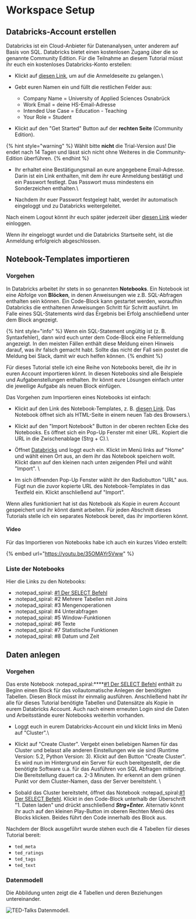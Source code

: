 # Workspace Setup

## Databricks-Account erstellen

Databricks ist ein Cloud-Anbieter für Datenanalysen, unter anderem auf Basis von SQL. Databricks bietet einen kostenlosen Zugang über die so genannte Community Edition. Für die Teilnahme an diesem Tutorial müsst ihr euch ein kostenloses Databricks-Konto erstellen:

* Klickt auf [diesen Link](https://databricks.com/try-databricks), um auf die Anmeldeseite zu gelangen.\

*   Gebt euren Namen ein und füllt die restlichen Felder aus:

    * Company Name = University of Applied Sciences Osnabrück
    * Work Email = deine HS-Email-Adresse
    * Intended Use Case = Education - Teaching&#x20;
    * Your Role = Student


* Klickt auf den "Get Started" Button auf der **rechten Seite** (Community Edition).

{% hint style="warning" %}
Wählt bitte **nicht** die Trial-Version aus! Die endet nach 14 Tagen und lässt sich nicht ohne Weiteres in die Community-Edition überführen.
{% endhint %}

* Ihr erhaltet eine Bestätigungsmail an eure angegebene Email-Adresse. Darin ist ein Link enthalten, mit dem ihr eure Anmeldung bestätigt und ein Passwort festlegt. Das Passwort muss mindestens ein Sonderzeichen enthalten.\

* Nachdem ihr euer Passwort festgelegt habt, werdet ihr automatisch eingeloggt und zu Databricks weitergeleitet.&#x20;

&#x20;Nach einem Logout könnt ihr euch später jederzeit über [diesen Link](https://winf-hsos.github.io/databricks-notebooks/sql-tutorial/1\_Der\_SELECT\_Befehl.html) wieder einloggen.

Wenn ihr eingeloggt wurdet und die Databricks Startseite seht, ist die Anmeldung erfolgreich abgeschlossen.

## Notebook-Templates importieren

### Vorgehen

In Databricks arbeitet ihr stets in so genannten **Notebooks**. Ein Notebook ist eine Abfolge von **Blöcken**, in denen Anweisungen wie z.B. SQL-Abfragen enthalten sein können. Ein Code-Block kann gestartet werden, woraufhin Databricks die enthaltenen Anweisungen Schritt für Schritt ausführt. Im Falle eines SQL-Statements wird das Ergebnis bei Erfolg anschließend unter dem Block angezeigt.

{% hint style="info" %}
Wenn ein SQL-Statement ungültig ist (z. B. Syntaxfehler), dann wird euch unter dem Code-Block eine Fehlermeldung angezeigt. In den meisten Fällen enthält diese Meldung einen Hinweis darauf, was ihr falsch gemacht habt. Sollte das nicht der Fall sein postet die Meldung bei Slack, damit wir euch helfen können.
{% endhint %}

Für dieses Tutorial stelle ich eine Reihe von Notebooks bereit, die ihr in euren Account importieren könnt. In diesen Notebooks sind alle Beispiele und Aufgabenstellungen enthalten. Ihr könnt eure Lösungen einfach unter die jeweilige Aufgabe als neuen Block einfügen.

Das Vorgehen zum Importieren eines Notebooks ist einfach:

* Klickt auf den Link des Notebook-Templates, z. B. [diesen Link](https://winf-hsos.github.io/databricks-notebooks/sql-tutorial/1\_Der\_SELECT\_Befehl.html). Das Notebook öffnet sich als HTML-Seite in einem neuen Tab des Browsers.\

* Klickt auf den "Import Notebook" Button in der oberen rechten Ecke des Notebooks. Es öffnet sich ein Pop-Up Fenster mit einer URL. Kopiert die URL in die Zwischenablage (Strg + C).\

* Öffnet [Databricks](https://community.cloud.databricks.com/login.html) und loggt euch ein. Klickt im Menü links auf "Home" und wählt einen Ort aus, an dem ihr das Notebook speichern wollt. Klickt dann auf den kleinen nach unten zeigenden Pfeil und wählt "Import". \

* Im sich öffnenden Pop-Up Fenster wählt ihr den Radiobutton "URL" aus. Fügt nun die zuvor kopierte URL des Notebook-Templates in das Textfeld ein. Klickt anschließend auf "Import".

Wenn alles funktioniert hat ist das Notebook als Kopie in eurem Account gespeichert und ihr könnt damit arbeiten. Für jeden Abschnitt dieses Tutorials stelle ich ein separates Notebook bereit, das ihr importieren könnt.

#### Video

Für das Importieren von Notebooks habe ich auch ein kurzes Video erstellt:

{% embed url="https://youtu.be/35OMAYr5Vww" %}

### Liste der Notebooks

Hier die Links zu den Notebooks:

* :notepad\_spiral: [#1 Der SELECT Befehl](https://winf-hsos.github.io/databricks-notebooks/sql-tutorial/1\_Der\_SELECT\_Befehl.html)
* :notepad\_spiral: #2 Mehrere Tabellen mit Joins
* :notepad\_spiral: #3 Mengenoperationen
* :notepad\_spiral: #4 Unterabfragen
* :notepad\_spiral: #5 Window-Funktionen
* :notepad\_spiral: #6 Texte
* :notepad\_spiral: #7 Statistische Funktionen
* :notepad\_spiral: #8 Datum und Zeit

## Daten anlegen

### Vorgehen

Das erste Notebook :notepad\_spiral:****[#1 Der SELECT Befehl](https://winf-hsos.github.io/databricks-notebooks/sql-tutorial/1\_Der\_SELECT\_Befehl.html) enthält zu Beginn einen Block für das vollautomatische Anlegen der benötigten Tabellen. Diesen Block müsst ihr einmalig ausführen. Anschließend habt ihr alle für dieses Tutorial benötigte Tabellen und Datensätze als Kopie in eurem Databricks Account. Auch nach einem erneuten Login sind die Daten und Arbeitsstände eurer Notebooks weiterhin vorhanden.

* Loggt euch in eurem Databricks-Account ein und klickt links im Menü auf "Cluster".\

* Klickt auf "Create Cluster". Vergebt einen beliebigen Namen für das Cluster und belasst alle anderen Einstellungen wie sie sind (Runtime Version: 5.2, Python Version: 3). Klickt auf den Button "Create Cluster". Es wird nun im Hintergrund ein Server für euch bereitgestellt, der die benötigte Software u.a. für das Ausführen von SQL Abfragen mitbringt. Die Bereitstellung dauert ca. 2-3 Minuten. Ihr erkennt an dem grünen Punkt vor dem Cluster-Namen, dass der Server bereitsteht. \

* Sobald das Cluster bereitsteht, öffnet das Notebook :notepad\_spiral:[#1 Der SELECT Befehl](https://winf-hsos.github.io/databricks-notebooks/sql-tutorial/1\_Der\_SELECT\_Befehl.html). Klickt in den Code-Block unterhalb der Überschrift "1. Daten laden" und drückt anschließend _**Strg+Enter.**_ Alternativ könnt ihr auch auf den kleinen Play-Button im oberen Rechten Menü des Blocks klicken. Beides führt den Code innerhalb des Block aus.

Nachdem der Block ausgeführt wurde stehen euch die 4 Tabellen für dieses Tutorial bereit:

* `ted_meta`
* `ted_ratings`
* `ted_tags`
* `ted_text`

### Datenmodell

Die Abbildung unten zeigt die 4 Tabellen und deren Beziehungen untereinander.

![TED-Talks Datenmodell.](../../.gitbook/assets/ted\_data\_model.png)
